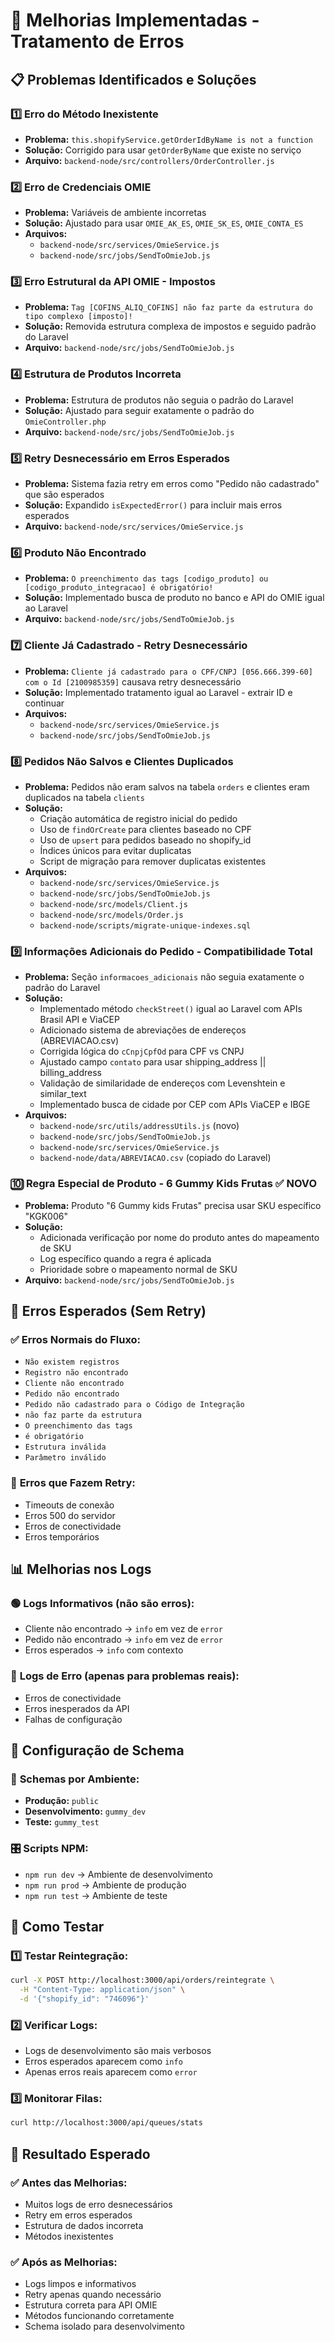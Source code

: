 # 🔧 Melhorias Implementadas - Tratamento de Erros

## 📋 **Problemas Identificados e Soluções**

### 1️⃣ **Erro do Método Inexistente**
- **Problema:** `this.shopifyService.getOrderIdByName is not a function`
- **Solução:** Corrigido para usar `getOrderByName` que existe no serviço
- **Arquivo:** `backend-node/src/controllers/OrderController.js`

### 2️⃣ **Erro de Credenciais OMIE**
- **Problema:** Variáveis de ambiente incorretas
- **Solução:** Ajustado para usar `OMIE_AK_ES`, `OMIE_SK_ES`, `OMIE_CONTA_ES`
- **Arquivos:** 
  - `backend-node/src/services/OmieService.js`
  - `backend-node/src/jobs/SendToOmieJob.js`

### 3️⃣ **Erro Estrutural da API OMIE - Impostos**
- **Problema:** `Tag [COFINS_ALIQ_COFINS] não faz parte da estrutura do tipo complexo [imposto]!`
- **Solução:** Removida estrutura complexa de impostos e seguido padrão do Laravel
- **Arquivo:** `backend-node/src/jobs/SendToOmieJob.js`

### 4️⃣ **Estrutura de Produtos Incorreta**
- **Problema:** Estrutura de produtos não seguia o padrão do Laravel
- **Solução:** Ajustado para seguir exatamente o padrão do `OmieController.php`
- **Arquivo:** `backend-node/src/jobs/SendToOmieJob.js`

### 5️⃣ **Retry Desnecessário em Erros Esperados**
- **Problema:** Sistema fazia retry em erros como "Pedido não cadastrado" que são esperados
- **Solução:** Expandido `isExpectedError()` para incluir mais erros esperados
- **Arquivo:** `backend-node/src/services/OmieService.js`

### 6️⃣ **Produto Não Encontrado**
- **Problema:** `O preenchimento das tags [codigo_produto] ou [codigo_produto_integracao] é obrigatório!`
- **Solução:** Implementado busca de produto no banco e API do OMIE igual ao Laravel
- **Arquivo:** `backend-node/src/jobs/SendToOmieJob.js`

### 7️⃣ **Cliente Já Cadastrado - Retry Desnecessário**
- **Problema:** `Cliente já cadastrado para o CPF/CNPJ [056.666.399-60] com o Id [2100985359]` causava retry desnecessário
- **Solução:** Implementado tratamento igual ao Laravel - extrair ID e continuar
- **Arquivos:** 
  - `backend-node/src/services/OmieService.js`
  - `backend-node/src/jobs/SendToOmieJob.js`

### 8️⃣ **Pedidos Não Salvos e Clientes Duplicados**
- **Problema:** Pedidos não eram salvos na tabela `orders` e clientes eram duplicados na tabela `clients`
- **Solução:** 
  - Criação automática de registro inicial do pedido
  - Uso de `findOrCreate` para clientes baseado no CPF
  - Uso de `upsert` para pedidos baseado no shopify_id
  - Índices únicos para evitar duplicatas
  - Script de migração para remover duplicatas existentes
- **Arquivos:** 
  - `backend-node/src/services/OmieService.js`
  - `backend-node/src/jobs/SendToOmieJob.js`
  - `backend-node/src/models/Client.js`
  - `backend-node/src/models/Order.js`
  - `backend-node/scripts/migrate-unique-indexes.sql`

### 9️⃣ **Informações Adicionais do Pedido - Compatibilidade Total**
- **Problema:** Seção `informacoes_adicionais` não seguia exatamente o padrão do Laravel
- **Solução:** 
  - Implementado método `checkStreet()` igual ao Laravel com APIs Brasil API e ViaCEP
  - Adicionado sistema de abreviações de endereços (ABREVIACAO.csv)
  - Corrigida lógica do `cCnpjCpfOd` para CPF vs CNPJ
  - Ajustado campo `contato` para usar shipping_address || billing_address
  - Validação de similaridade de endereços com Levenshtein e similar_text
  - Implementado busca de cidade por CEP com APIs ViaCEP e IBGE
- **Arquivos:** 
  - `backend-node/src/utils/addressUtils.js` (novo)
  - `backend-node/src/jobs/SendToOmieJob.js`
  - `backend-node/src/services/OmieService.js`
  - `backend-node/data/ABREVIACAO.csv` (copiado do Laravel)

### 🔟 **Regra Especial de Produto - 6 Gummy Kids Frutas** ✅ **NOVO**
- **Problema:** Produto "6 Gummy kids Frutas" precisa usar SKU específico "KGK006"
- **Solução:** 
  - Adicionada verificação por nome do produto antes do mapeamento de SKU
  - Log específico quando a regra é aplicada
  - Prioridade sobre o mapeamento normal de SKU
- **Arquivo:** `backend-node/src/jobs/SendToOmieJob.js`

## 🎯 **Erros Esperados (Sem Retry)**

### ✅ **Erros Normais do Fluxo:**
- `Não existem registros`
- `Registro não encontrado`
- `Cliente não encontrado`
- `Pedido não encontrado`
- `Pedido não cadastrado para o Código de Integração`
- `não faz parte da estrutura`
- `O preenchimento das tags`
- `é obrigatório`
- `Estrutura inválida`
- `Parâmetro inválido`

### 🔄 **Erros que Fazem Retry:**
- Timeouts de conexão
- Erros 500 do servidor
- Erros de conectividade
- Erros temporários

## 📊 **Melhorias nos Logs**

### 🟢 **Logs Informativos (não são erros):**
- Cliente não encontrado → `info` em vez de `error`
- Pedido não encontrado → `info` em vez de `error`
- Erros esperados → `info` com contexto

### 🔴 **Logs de Erro (apenas para problemas reais):**
- Erros de conectividade
- Erros inesperados da API
- Falhas de configuração

## 🔧 **Configuração de Schema**

### 📁 **Schemas por Ambiente:**
- **Produção:** `public`
- **Desenvolvimento:** `gummy_dev`
- **Teste:** `gummy_test`

### 🎛️ **Scripts NPM:**
- `npm run dev` → Ambiente de desenvolvimento
- `npm run prod` → Ambiente de produção
- `npm run test` → Ambiente de teste

## 🧪 **Como Testar**

### 1️⃣ **Testar Reintegração:**
```bash
curl -X POST http://localhost:3000/api/orders/reintegrate \
  -H "Content-Type: application/json" \
  -d '{"shopify_id": "746096"}'
```

### 2️⃣ **Verificar Logs:**
- Logs de desenvolvimento são mais verbosos
- Erros esperados aparecem como `info`
- Apenas erros reais aparecem como `error`

### 3️⃣ **Monitorar Filas:**
```bash
curl http://localhost:3000/api/queues/stats
```

## 🎉 **Resultado Esperado**

### ✅ **Antes das Melhorias:**
- Muitos logs de erro desnecessários
- Retry em erros esperados
- Estrutura de dados incorreta
- Métodos inexistentes

### ✅ **Após as Melhorias:**
- Logs limpos e informativos
- Retry apenas quando necessário
- Estrutura correta para API OMIE
- Métodos funcionando corretamente
- Schema isolado para desenvolvimento 
